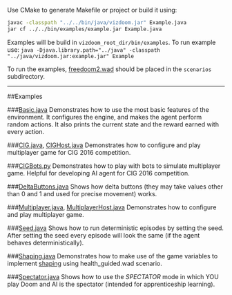 Use CMake to generate Makefile or project or build it using:
```bash
javac -classpath "../../bin/java/vizdoom.jar" Example.java
jar cf ../../bin/examples/example.jar Example.java
```

Examples will be build in ``vizdoom_root_dir/bin/examples``.
To run example use:
``java -Djava.library.path="../java" -classpath "../java/vizdoom.jar:example.jar" Example``

To run the examples, [freedoom2.wad]( https://freedoom.github.io/download.html) should be placed in the  ``scenarios`` subdirectory.

---
##Examples

###[Basic.java](https://github.com/Marqt/ViZDoom/blob/master/examples/java/Basic.java)
Demonstrates how to use the most basic features of the environment. It configures the engine, and makes the agent perform random actions. It also prints the current state and the reward earned with every action.

###[CIG.java](https://github.com/Marqt/ViZDoom/blob/master/examples/java/CIG.java), [CIGHost.java](https://github.com/Marqt/ViZDoom/blob/master/examples/java/CIGHost.java)
Demonstrates how to configure and play multiplayer game for CIG 2016 competition.

###[CIGBots.py](https://github.com/Marqt/ViZDoom/blob/master/examples/java/CIGBots.py)
Demonstrates how to play with bots to simulate multiplayer game. Helpful for developing AI agent for CIG 2016 competition.

###[DeltaButtons.java](https://github.com/Marqt/ViZDoom/blob/master/examples/java/DeltaButtons.java)
Shows how delta buttons (they may take values other than 0 and 1 and used for precise movement) works.

###[Multiplayer.java](https://github.com/Marqt/ViZDoom/blob/master/examples/java/Multiplayer.java), [MultiplayerHost.java](https://github.com/Marqt/ViZDoom/blob/master/examples/java/MultiplayerHost.java)
Demonstrates how to configure and play multiplayer game.

###[Seed.java](https://github.com/Marqt/ViZDoom/blob/master/examples/java/Seed.java)
Shows how to run deterministic episodes by setting the seed. After setting the seed every episode will look the same (if the agent behaves deterministically).

###[Shaping.java](https://github.com/Marqt/ViZDoom/blob/master/examples/java/Shaping.java)
Demonstrates how to make use of the game variables to implement [shaping](https://en.wikipedia.org/wiki/Shaping_(psychology)) using health_guided.wad scenario.

###[Spectator.java](https://github.com/Marqt/ViZDoom/blob/master/examples/java/Spectator.java)
Shows how to use the *SPECTATOR* mode in which YOU play Doom and AI is the spectator (intended for apprenticeship learning).